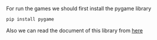 For run the games we should first install the pygame library
```bash
pip install pygame 
```
Also we can read the document of this library from [here](https://www.pygame.org/docs/)

